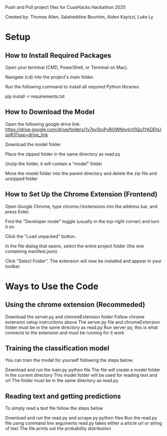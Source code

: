 Push and Pull project files for CuseHacks Hackathon 2025

Created by: Thomas Allen, Salaheddine Bourhim, Aiden Kayizzi, Luke Ly

# Setup

## How to Install Required Packages
Open your terminal (CMD, PowerShell, or Terminal on Mac).

Navigate (cd) into the project's main folder.

Run the following command to install all required Python libraries:

pip install -r requirements.txt

## How to Download the Model
Open the following google drive link: https://drive.google.com/drive/folders/1y7pyStyPvBOWNnyIcH1Qu1YADEhUqxR3?usp=drive_link

Download the model folder

Place the zipped folder in the same directory as read.py

Unzip the folder, it will contain a "model" folder

Move the model folder into the parent directory and delete the zip file and unzipped folder

## How to Set Up the Chrome Extension (Frontend)
Open Google Chrome, type chrome://extensions into the address bar, and press Enter.

Find the "Developer mode" toggle (usually in the top-right corner) and turn it on.

Click the "Load unpacked" button.

In the file dialog that opens, select the entire project folder (the one containing manifest.json).

Click "Select Folder". The extension will now be installed and appear in your toolbar.

# Ways to Use the Code
## Using the chrome extension (Recommeded)
Download the server.py and chromeExtension folder
Follow chrome extension setup instructions above
The server.py file and chromeExtension folder must be in the same directory as read.py
Run server py, this is what connects to the extension and must be running for it work

## Training the classification model
You can train the model for yourself following the steps below.

Download and run the train.py python file
The file will create a model folder in the current directory
This model folder will be used for reading text and url
The folder must be in the same directory as read.py

## Reading text and getting predictions
To simply read a text file follow the steps below

Download and run the read.py and scrape.py python files
Run the read.py file using command line arguments
read.py takes either a article url or string of text
The file prints out the probability distribution


  
